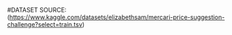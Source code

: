 #DATASET SOURCE:(https://www.kaggle.com/datasets/elizabethsam/mercari-price-suggestion-challenge?select=train.tsv)
